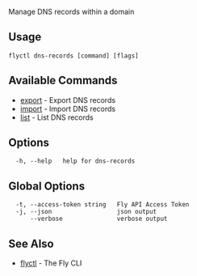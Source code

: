 Manage DNS records within a domain

## Usage

~~~
flyctl dns-records [command] [flags]
~~~

## Available Commands
* [export](/docs/flyctl/dns-records-export/)	 - Export DNS records
* [import](/docs/flyctl/dns-records-import/)	 - Import DNS records
* [list](/docs/flyctl/dns-records-list/)	 - List DNS records

## Options

~~~
  -h, --help   help for dns-records
~~~

## Global Options

~~~
  -t, --access-token string   Fly API Access Token
  -j, --json                  json output
      --verbose               verbose output
~~~

## See Also

* [flyctl](/docs/flyctl/help/)	 - The Fly CLI

